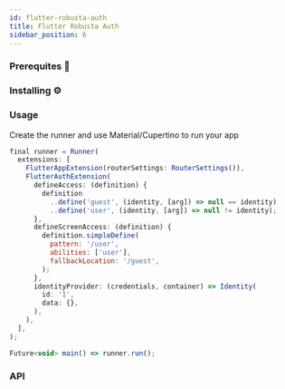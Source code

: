 ```yaml
---
id: flutter-robusta-auth
title: Flutter Robusta Auth
sidebar_position: 6
---
```


### Prerequites 📝

### Installing ⚙️

### Usage

Create the runner and use Material/Cupertino to run your app

```js
final runner = Runner(
  extensions: [
    FlutterAppExtension(routerSettings: RouterSettings()),
    FlutterAuthExtension(
      defineAccess: (definition) {
        definition
          ..define('guest', (identity, [arg]) => null == identity)
          ..define('user', (identity, [arg]) => null != identity);
      },
      defineScreenAccess: (definition) {
        definition.simpleDefine(
          pattern: '/user',
          abilities: ['user'],
          fallbackLocation: '/guest',
        );
      },
      identityProvider: (credentials, container) => Identity(
        id: '1',
        data: {},
      ),
    ),
  ],
);

Future<void> main() => runner.run();
```

### API
